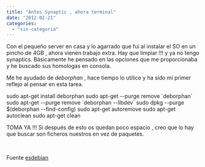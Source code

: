 ```yaml
---
title: "Antes Synaptic , ahora terminal"
date: "2012-02-21"
categories: 
  - "sin-categoria"
---
```


Con el pequeño server en casa y lo agarrado que fui al instalar el SO en un pincho de 4GB , ahora vienen trabajo extra. Hay que limpiar !!! y ya no tengo synaptics. Básicamente he pensado en las opciones que me proporcionaba y he buscado sus homologas en consola.

Me he ayudado de _deborphan_ , hace tiempo lo utilice y ha sido mi primer reflejo al pensar en esta tarea.

sudo apt-get install deborphan
sudo apt-get --purge remove \`deborphan\`
sudo apt-get --purge remove \`deborphan --libdev\`
sudo dpkg --purge $(deborphan --find-config)
sudo apt-get autoremove
sudo apt-get autoclean
sudo apt-get clean

TOMA YA !!! Si después de esto os quedan poco espacio , creo que lo hay que buscar son ficheros nuestros en vez de paquetes.

 

Fuente [esdebian](https://www.esdebian.org/wiki/mantener-limpio-sistema-instalado-debian "Limpiar el sistema")
